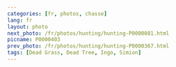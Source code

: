 ```yaml
---
categories: [fr, photos, chasse]
lang: fr
layout: photo
next_photo: /fr/photos/hunting/hunting-P0000081.html
picname: P0000403
prev_photo: /fr/photos/hunting/hunting-P0000367.html
tags: [Dead Grass, Dead Tree, Ingo, Simion]
---
```


